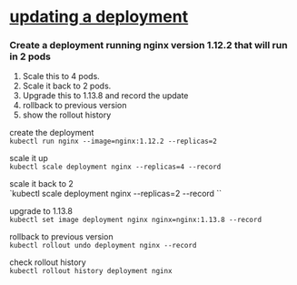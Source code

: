 # [updating a deployment](https://kubernetes.io/docs/concepts/workloads/controllers/deployment/#updating-a-deployment)

### Create a deployment running nginx version 1.12.2 that will run in 2 pods
 1. Scale this to 4 pods.
 2. Scale it back to 2 pods.
 3. Upgrade this to 1.13.8 and record the update
 4. rollback to previous version
 5. show the rollout history


create the deployment   
`kubectl run nginx --image=nginx:1.12.2 --replicas=2`

scale it up    
`kubectl scale deployment nginx --replicas=4 --record `

scale it back to 2     
`kubectl scale deployment nginx --replicas=2 --record ``

upgrade to 1.13.8     
`kubectl set image deployment nginx nginx=nginx:1.13.8 --record`

rollback to previous version     
`kubectl rollout undo deployment nginx --record`

check rollout history        
`kubectl rollout history deployment nginx`
